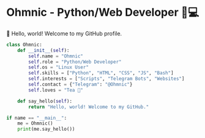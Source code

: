 # Ohmnic - Python/Web Developer 🐍💻  

👋 Hello, world! Welcome to my GitHub profile.  

```python
class Ohmnic:
    def __init__(self):
        self.name = "Ohmnic"
        self.role = "Python/Web Developer"
        self.os = "Linux User"
        self.skills = ["Python", "HTML", "CSS", "JS", "Bash"]
        self.interests = ["Scripts", "Telegram Bots", "Websites"]
        self.contact = {"Telegram": "@Ohmnic"}
        self.loves = "Tea 🍵"

    def say_hello(self):
        return "Hello, world! Welcome to my GitHub."

if name == "__main__":
    me = Ohmnic()
    print(me.say_hello())

